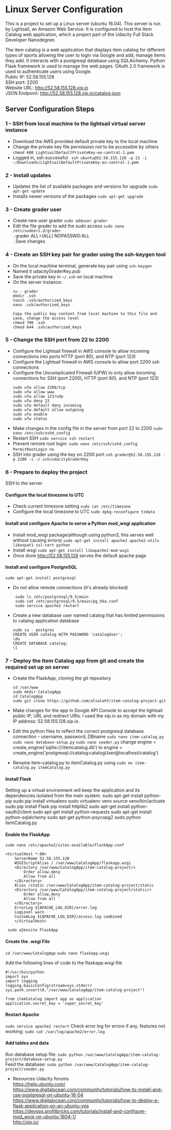 # Linux Server Configuration
This is a project to set up a Linux server (ubuntu 16.04). This server is run by Lightsail, an Amazon Web Service. It is configured to host the Item Catalog web application, which a project part of the Udacity Full Stack Developer Nanodegree.

The item catalog is a web application that displays item catalog for different types of sports allowing the user to login via Google and add, manage items they add. It interacts with a postgresql database using SQLAlchemy. Python Flask framework is used to manage the web pages. OAuth 2.0 framework is used to authenticate users using Google.</br>
Public IP: 52.58.155.128</br>
SSH port: 2200</br>
Website URL: http://52.58.155.128.xip.io</br>
JSON Endpoint: http://52.58.155.128.xip.io/catalog.json</br>


## Server Configuration Steps
### 1 -  SSH from local machine to the lightsail virtual server instance
* Download the AWS provided default private key to the local machine</br>
* Change the private key file permission not to be accessible by others `chmod 600 LightsailDefaultPrivateKey-eu-central-1.pem`</br>
* Logged in, ssh successful ` ssh ubuntu@52.58.155.128 -p 22 -i ~/Downloads/LightsailDefaultPrivateKey-eu-central-1.pem`

### 2 -  Install updates
* Updates the list of available packages and versions for upgrade `sudo apt-get update`</br>
* Installs newer versions of the packages `sudo apt-get upgrade`</br>

### 3 - Create grader user
* Create new user grader `sudo adduser grader`</br>
* Edit the file grader to add the sudo access `sudo nano /etc/sudoers.d/grader`</br>
   . grader ALL=(ALL) NOPASSWD:ALL</br>
   . Save changes

### 4 - Create an SSH key pair for grader using the ssh-keygen tool
* On the local machine terminal, generate key pair using `ssh-keygen`
* Named it udacityGraderKey.pub
* Save the private key in `~/.ssh` on local machine
* On the server instance:
    ```
    su - grader
    mkdir .ssh
    touch .ssh/authorized_keys
    nano .ssh/authorized_keys

    Copy the public key content from local machine to this file and save, change the access level
    chmod 700 .ssh
    chmod 644 .ssh/authorized_keys
    ```

### 5 - Change the SSH port from 22 to 2200
* Configure the Lightsail firewall in AWS console to allow incoming connections into ports HTTP (port 80), and NTP (port 123)
* Configure the Lightsail firewall in AWS console to allow port 2200 ssh connections
* Configure the Uncomplicated Firewall (UFW) to only allow incoming connections for SSH (port 2200), HTTP (port 80), and NTP (port 123)
    ```
    sudo ufw allow 2200/tcp
    sudo ufw allow www
    sudo ufw allow 123/udp
    sudo ufw deny 22
    sudo ufw default deny incoming
    sudo ufw default allow outgoing
    sudo ufw enable
    sudo ufw status
    ```
* Make changes in the config file in the server from port 22 to 2200 ```sudo nano /etc/ssh/sshd_config```
* Restart SSH `sudo service ssh restart`
* Prevent remote root login: ```sudo nano /etc/ssh/sshd_config``` `PermitRootLogin no`
* SSH into grader using the key on 2200 port `ssh grader@52.58.155.128 -p 2200 -i ~/.ssh/udacityGraderKey`

### 6 - Prepare to deploy the project
  SSH to the server</br>
#### Configure the local timezone to UTC
* Check current timezone setting `sudo cat /etc/timezone`
* Configure the local timezone to UTC `sudo dpkg-reconfigure tzdata`

#### Install and configure Apache to serve a Python mod_wsgi application
* Install mod_wsgi package(although using python3, this serves well without causing errors) `sudo apt-get install apache2 apache2-utils libexpat1 ssl-cert python`
* Install wsgi `sudo apt-get install libapache2-mod-wsgi`
* Once done http://52.58.155.128 serves the default apache page

#### Install and configure PostgreSQL
  `sudo apt-get install postgresql`
* Do not allow remote connections (it's already blocked)
   ```
    sudo ls /etc/postgresql/9.5/main
    sudo cat /etc/postgresql/9.5/main/pg_hba.conf
    sudo service apache2 restart
   ```

* Create a new database user named catalog that has limited permissions to catalog application database
    ```
    sudo su - postgres
    CREATE USER catalog WITH PASSWORD 'catalogUser';
    \du
    CREATE DATABASE catalog;
    \l
    ```

### 7 - Deploy the Item Catalog app from git and create the required set up on server
* Create the FlaskApp, cloning the git repository
    ```
    cd /var/www
    sudo mkdir CatalogApp
    cd CatalogApp
    sudo git clone https://github.com/alsalehf/item-catalog-project.git
    ```
* Make changes for the app in Google API Console to accept the lightsail public IP, URL and redirect URIs. I used the xip.io as my domain with my IP address: 52.58.155.128.xip.io.
* Edit the python files to reflect the correct postgresql database connection - username, password, DBname
    `sudo nano item-catalog.py`
    `sudo nano database-setup.py`
    `sudo nano seeder.py`
    change engine = create_engine('sqlite:///itemcatalog.db') to engine = create_engine('postgresql://catalog:catalogUser@localhost/catalog')

* Rename item-catalog.py to itemCatalog.py using `sudo mv item-catalog.py itemCatalog.py`

#### Install Flask
Setting up a virtual environment will keep the application and its dependencies isolated from the main system.
    sudo apt-get install python-pip
    sudo pip install virtualenv
    sudo virtualenv venv
    source venv/bin/activate
    sudo pip install Flask
    pip install httplib2
    sudo apt-get install python-oauth2client
    sudo apt-get install python-requests
    sudo apt-get install  python-sqlalchemy
    sudo apt-get python-psycopg2
    sudo python itemCatalog.py

#### Enable the FlaskApp

    sudo nano /etc/apache2/sites-available/FlaskApp.conf

    <VirtualHost *:80>
        ServerName 52.58.155.128
        WSGIScriptAlias / /var/www/CatalogApp/flaskapp.wsgi
        <Directory /var/www/CatalogApp/item-catalog-project/>
            Order allow,deny
            Allow from all
        </Directory>
        Alias /static /var/www/CatalogApp/item-catalog-project/static
        <Directory /var/www/CatalogApp/item-catalog-project/static/>
            Order allow,deny
            Allow from all
        </Directory>
        ErrorLog ${APACHE_LOG_DIR}/error.log
        LogLevel warn
        CustomLog ${APACHE_LOG_DIR}/access.log combined
        </VirtualHost>

     sudo a2ensite FlaskApp

#### Create the .wsgi File

`cd /var/www/CatalogApp`
`sudo nano flaskapp.wsgi`

Add the following lines of code to the flaskapp.wsgi file

    #!/usr/bin/python
    import sys
    import logging
    logging.basicConfig(stream=sys.stderr)
    sys.path.insert(0,"/var/www/CatalogApp/item-catalog-project")

    from itemCatalog import app as application
    application.secret_key = 'super_secret_key'

#### Restart Apache
`sudo service apache2 restart`
Check error log for errors if any, features not working: `sudo cat /var/log/apache2/error.log`

#### Add tables and data
Run database setup file: `sudo python /var/www/CatalogApp/item-catalog-project/database-setup.py`</br>
Feed the database: `sudo python /var/www/CatalogApp/item-catalog-project/seeder.py` </br>

* Resources
Udacity forums</br>
https://help.ubuntu.com/</br>
https://www.digitalocean.com/community/tutorials/how-to-install-and-use-postgresql-on-ubuntu-16-04</br>
https://www.digitalocean.com/community/tutorials/how-to-deploy-a-flask-application-on-an-ubuntu-vps</br>
https://devops.profitbricks.com/tutorials/install-and-configure-mod_wsgi-on-ubuntu-1604-1/</br>
http://xip.io/</br>
